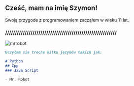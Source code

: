 ## Cześć, mam na imię Szymon!

Swoją przygode z programowaniem zacząłem w wieku 11 lat.

### /////////////////////////////////////////////////////////

![mrrobot](https://user-images.githubusercontent.com/64652568/98461315-77533c80-21ab-11eb-851f-bfc2bb511513.gif)


```markdown
Uczyłem sie troche kilku języków takich jak:

# Python
## Cpp
### Java Script

- Mr. Robot



```
